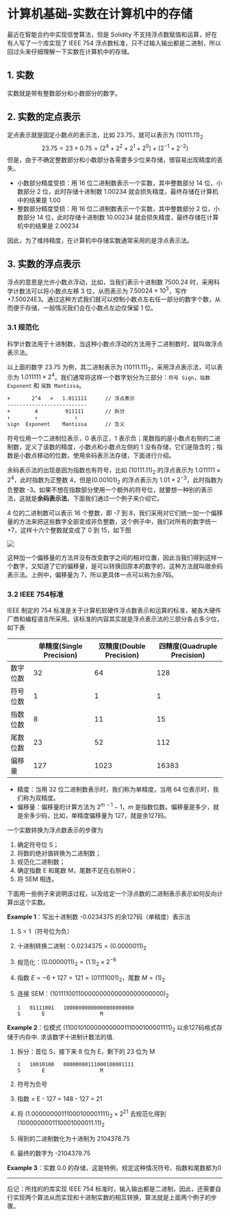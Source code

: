 # 计算机基础-实数在计算机中的存储


最近在智能合约中实现信誉算法，但是 Solidity 不支持浮点数赋值和运算，好在有人写了一个库实现了 IEEE 754 浮点数标准，只不过输入输出都是二进制，所以回过头来仔细理解一下实数在计算机中的存储。

<!--more-->

## 1. 实数

实数就是带有整数部分和小数部分的数字。

## 2. 实数的定点表示

定点表示就是固定小数点的表示法，比如 23.75，就可以表示为 $(10111.11)_2$
$$
23.75 = 23 + 0.75 = (2^4 + 2^2 + 2^1 + 2^0) + (2^{-1} + 2^{-2})
$$
但是，由于不确定整数部分和小数部分各需要多少位来存储，很容易出现精度的丢失。

- 小数部分精度受损：用 16 位二进制数表示一个实数，其中整数部分 14 位，小数部分 2 位，此时存储十进制数 1.00234 就会损失精度，最终存储在计算机中的结果是 1.00
- 整数部分精度受损：用 16 位二进制数表示一个实数，其中整数部分 2 位，小数部分 14 位，此时存储十进制数 10.00234 就会损失精度，最终存储在计算机中的结果是 2.00234

因此，为了维持精度，在计算机中存储实数通常采用的是浮点表示法。

## 3. 实数的浮点表示

浮点的意思是允许小数点浮动，比如，当我们表示十进制数 7500.24 时，采用科学计数法可以将小数点左移 3 位，从而表示为 $7.50024 \times 10^3$，写作 +7.50024E3。通过这种方式我们就可以控制小数点左右任一部分的数字个数，从而便于存储，一般情况我们会在小数点左边仅保留 1 位。

### 3.1 规范化

科学计数法用于十进制数，当这种小数点浮动的方法用于二进制数时，就叫做浮点表示法。

以上面的数字 23.75 为例，其二进制表示为 $(10111.11)_2$，采用浮点表示法，可以表示为 $1.011111 \times 2^4$。我们通常将这样一个数字划分为三部分：`符号 Sign`，`指数 Exponent` 和 `尾数 Mantissa`。

```bash
+       2^4   ×   1.011111      // 浮点表示
--------------------------
+        4         011111       // 拆分
↑        ↑            ↑
sign  Exponent    Mantissa      // 含义
```

符号位用一个二进制位表示，0 表示正，1 表示负；尾数指的是小数点右侧的二进制数，定义了该数的精度，小数点和小数点左侧的 1 没有存储，它们是隐含的；指数是小数点移动的位数，使用余码表示法存储，下面进行介绍。

余码表示法的出现是因为指数也有符号，比如 $(10111.11)_2$ 的浮点表示为 $1.011111 \times 2^4$，此时指数为正整数 4，但是$(0.00101)_2$ 的浮点表示为 $1.01 \times 2^{-3}$，此时指数为负整数 -3。如果不想在指数部分使用一个额外的符号位，就要想一种别的表示法，这就是**余码表示法**。下面我们通过一个例子来介绍它。

4 位的二进制数可以表示 16 个整数，即 -7 到 8，我们采用对它们统一加一个偏移量的方法来把这些数字全部变成非负整数，这个例子中，我们对所有的数字统一 +7，这样十六个整数就变成了 0 到 15，如下图

![](https://picped-1301226557.cos.ap-beijing.myqcloud.com/image-20201018112027850.png)

这种加一个偏移量的方法并没有改变数字之间的相对位置，因此当我们得到这样一个数字，又知道了它的偏移量，是可以转换回原本的数字的，这种方法就叫做余码表示法。上例中，偏移量为 7，所以更具体一点可以称为余7码。

### 3.2 IEEE 754标准

IEEE 制定的 754 标准是关于计算机软硬件浮点数表示和运算的标准，被各大硬件厂商和编程语言所采用。该标准的内容其实就是浮点表示法的三部分各占多少位，如下表

|          | 单精度(Single Precision) | 双精度(Double Precision) | 四精度(Quadruple Precision) |
| -------- | ------------------------ | ------------------------ | --------------------------- |
| 数字位数 | 32                       | 64                       | 128                         |
| 符号位数 | 1                        | 1                        | 1                           |
| 指数位数 | 8                        | 11                       | 15                          |
| 尾数位数 | 23                       | 52                       | 112                         |
| 偏移量   | 127                      | 1023                     | 16383                       |

- 精度：当用 32 位二进制数表示时，我们称为单精度，当用 64 位表示时，我们称为双精度。
- 偏移量：偏移量的计算方法为 $2^{m-1}-1$，$m$ 是指数位数。偏移量是多少，就是余多少码，比如，单精度偏移量为 127，就是余127码。

一个实数转换为浮点数表示的步骤为

1. 确定符号位 S；
2. 将数的绝对值转换为二进制数；
3. 规范化二进制数；
4. 确定指数 E 和尾数 M，尾数不足在右侧补0；
5. 将 SEM 相连。

下面用一些例子来说明该过程，以及给定一个浮点数的二进制表示表示如何反向计算出这个实数。

**Example 1**：写出十进制数 -0.0234375 的余127码（单精度）表示法

1. S = 1（符号位为负）

2. 十进制转换二进制：$0.0234375 = (0.0000011)_2$

3. 规范化：$(0.0000011)_2 = (1.1)_2 \times 2^{-6}$

4. 指数 $E = -6 + 127 = 121 = (01111001)_2$，尾数 $M = (1)_2$

5. 连接 SEM：$(10111100110000000000000000000000)_2$

   ```
   1   01111001   10000000000000000000000
   S       E                  M
   ```

**Example 2**：位模式 $(11001010000000000111000100001111)_2$ 以余127码格式存储于内存中. 求该数字十进制计数法的值.

1. 拆分：首位 S，接下来 8 位为 E，剩下的 23 位为 M

   ```
   1   10010100   00000000111000100001111
   S       E                  M
   ```

2. 符号为负号

3. 指数 = E - 127 = 148 - 127 = 21

4. 将 $(1.00000000111000100001111)_2 \times 2^{21}$ 去规范化得到 $(1000000001110001000011.11)_2$

5. 得到的二进制数化为十进制为 2104378.75

6. 最终的数字为 -2104378.75

**Example 3**：实数 0.0 的存储，这是特例，规定这种情况符号、指数和尾数都为0

----

后记：所找的的库实现 IEEE 754 标准时，输入输出都是二进制，因此，还需要自行实现两个算法从而实现和十进制实数的相互转换，算法就是上面两个例子的步骤。



